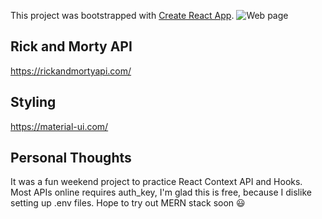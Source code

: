 This project was bootstrapped with [Create React App](https://github.com/facebook/create-react-app).
![Web page](https://i.imgur.com/H5KkNjV.png)

## Rick and Morty API

https://rickandmortyapi.com/

## Styling

https://material-ui.com/

## Personal Thoughts

It was a fun weekend project to practice React Context API and Hooks. 
Most APIs online requires auth_key, I'm glad this is free, because I dislike setting up .env files.
Hope to try out MERN stack soon 😃

